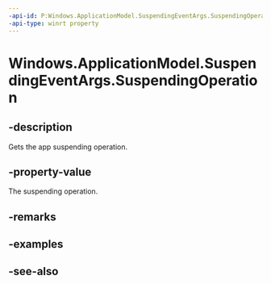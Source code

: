 ----api-id: P:Windows.ApplicationModel.SuspendingEventArgs.SuspendingOperation
-api-type: winrt property
---<!-- Property syntaxpublic Windows.ApplicationModel.SuspendingOperation SuspendingOperation { get; }--># Windows.ApplicationModel.SuspendingEventArgs.SuspendingOperation## -descriptionGets the app suspending operation.## -property-valueThe suspending operation.## -remarks## -examples## -see-also